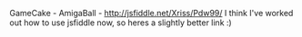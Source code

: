 GameCake - AmigaBall - http://jsfiddle.net/Xriss/Pdw99/ I think I've worked out how to use jsfiddle now, so heres a slightly better link :)